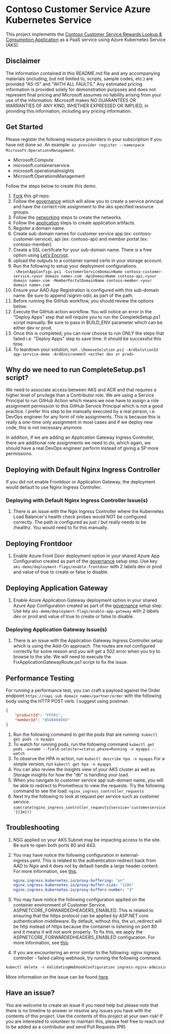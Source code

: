# Contoso Customer Service Azure Kubernetes Service

This project implements the [Contoso Customer Service Rewards Lookup & Consumption Application](https://github.com/msft-davidlee/contoso-customer-service-app#readme) as a PaaS service using Azure Kubernetes Service (AKS).

## Disclaimer

The information contained in this README.md file and any accompanying materials (including, but not limited to, scripts, sample codes, etc.) are provided "AS-IS" and "WITH ALL FAULTS." Any estimated pricing information is provided solely for demonstration purposes and does not represent final pricing and Microsoft assumes no liability arising from your use of the information. Microsoft makes NO GUARANTEES OR WARRANTIES OF ANY KIND, WHETHER EXPRESSED OR IMPLIED, in providing this information, including any pricing information.

## Get Started

Please register the following resource providers in your subscription if you have not done so. An example: ``` az provider register --namespace Microsoft.OperationsManagement ```.

* Microsoft.Compute
* microsoft.containerservice
* microsoft.operationalinsights
* Microsoft.OperationsManagement

Follow the steps below to create this demo.

1. [Fork](https://docs.github.com/en/get-started/quickstart/fork-a-repo) this git repo.
2. Follow the [governance](https://github.com/msft-davidlee/contoso-governance) which will allow you to create a service principal and have the correct role assignment to the aks specified resource groups.
3. Follow the [networking](https://github.com/msft-davidlee/contoso-networking) steps to create the networks.
4. Follow the [application](https://github.com/msft-davidlee/contoso-customer-service-app) steps to create application artifacts.
5. Register a domain name.
6. Create sub-domain names for customer service app (ex: contoso-customer-service), api (ex: contoso-api) and member portal (ex: contoso-member).
7. Create a SSL certifcate for your sub-domain name. There is a free option using [Let’s Encrypt](https://letsencrypt.org/).
8. upload the outputs to a container named certs in your storage account.
9. Run the following to setup your deployment configurations. ``` .\ResetAppConfigs.ps1 -CustomerServiceDomainName contoso-customer-service.<your domain name>.com -ApiDomainName contoso-api.<your domain name>.com -MemberPortalDomainName contoso-member.<your domain name>.com ```
10. Ensure your AAD App Registration is configured with this sub-domain name. Be sure to append /signin-odic as part of the path.
11. Before running the GitHub workflow, you should review the options below.
12. Execute the GitHub action workflow. You will notice an error in the "Deploy Apps" step that will require you to run the CompleteSetup.ps1 script manually. Be sure to pass in BUILD_ENV parameter which can be either dev or prod.
13. Once this is completed, you can now choose to run ONLY the steps that failed i.e. "Deploy Apps" step to save time. It should be successful this time.
14. To teardown your solution, run ``` .\RemoveSolution.ps1 -ArdSolutionId app-service-demo -ArdEnvironment <either dev or prod> ```

## Why do we need to run CompleteSetup.ps1 script?

We need to associate access between AKS and ACR and that requires a higher level of privilege than a Contributor role. We are using a Service Principal to run GitHub Action which means we now have to assign a role assignment permission to this GitHub Service Principal which is not a good practice. I prefer this step to be manually executed by a real person, i.e. DevOps engineer for any form of role assignments. This is because this is really a one-time only assignment in most cases and if we deploy new code, this is not necessary anymore.

In addition, if we are adding an Application Gateway Ingress Controller, there are additional role assignments we need to do, which again, we should have a real DevOps engineer perform instead of giving a SP more permissions.

## Deploying with Default Nginx Ingress Controller

If you did not enable Frontdoor or Application Gateway, the deployment would default to use Nginx Ingress Controller.

### Deploying with Default Nginx Ingress Controller Issue(s)

1. There is an issue with the Ngix Ingress Controller where the Kubernetes Load Balancer's health check probes would NOT be configured correctly. The path is configured as just / but really needs to be /healthz. You would need to fix this manually.

## Deploying Frontdoor

1. Enable Azure Front Door deployment option in your shared Azure App Configuration created as part of the [governance](https://github.com/msft-davidlee/contoso-governance) setup step. Use key ``` aks-demo/deployment-flags/enable-frontdoor ``` with 2 labels dev or prod and value of true to create or false to disable.

## Deploying Application Gateway

1. Enable Azure Application Gateway deployment option in your shared Azure App Configuration created as part of the [governance](https://github.com/msft-davidlee/contoso-governance) setup step. Use key ``` aks-demo/deployment-flags/enable-app-gateway ``` with 2 labels dev or prod and value of true to create or false to disable.

### Deploying Application Gateway Issue(s)

1. There is an issue with the Application Gateway Ingress Controller setup which is using the Add-On approach. The routes are not configured correctly for some reason and you will get a 502 error when you try to browse to the site. We will need to execute the FixApplicationGatewayRoute.ps1 script to fix the issue.

## Performance Testing

For running a performance test, you can craft a payload against the Order endpoint ``` https://<api sub domain name>/partner/order ``` with the following body using the HTTP POST verb. I suggest using postman.

```json
{
    "productId": "FFF01",
    "memberId": "8549494944"
}
```

1. Run the following command to get the pods that are running: ``` kubectl get pods -n myapps ```
2. To watch for running pods, run the following command ``` kubectl get pods -o=name --field-selector=status.phase=Running -n myapps --watch ```
3. To observe the HPA in action, run ``` kubectl describe hpa -n myapps ``` For a simple version, run ``` kubectl get hpa -n myapps ```
4. You can also review the insights view of your AKS cluster as well as Storage insights for how the "db" is handling your load.
5. When you navigate to customer service app sub-domain name, you will be able to redirect to Prometheus to view the requests. Try the following command to see the load: ``` nginx_ingress_controller_requests ```
6. Next try the following to look at request per service such as customer service. ``` sum(rate(nginx_ingress_controller_requests{service='customerservice'}[1m])) ```

## Troubleshooting

1. NSG applied on your AKS Subnet may be impacting access to the site. Be sure to open both ports 80 and 443.
2. You may have notice the following configuration in external-ingress.yaml. This is related to the authentication redirect back from AAD to Ngix and it does not by default handle a large header content. For more information, see [this](https://stackoverflow.com/questions/48964429/net-core-behind-nginx-returns-502-bad-gateway-after-authentication-by-identitys).

   ```yaml
   nginx.ingress.kubernetes.io/proxy-buffering: "on"
   nginx.ingress.kubernetes.io/proxy-buffer-size: "128k"
   nginx.ingress.kubernetes.io/proxy-buffers-number: "4" 
   ```

3. You may have notice the following configuration applied on the container environment of Customer Service, ASPNETCORE_FORWARDEDHEADERS_ENABLED. This is related to ensuring that the https protocol can be applied by ASP.NET core authentication middleware. By default, without this, the uri_redirect will be http instead of https because the container is listening on port 80 and it means it will not work properly. To fix this, we apply the ASPNETCORE_FORWARDEDHEADERS_ENABLED configuration. For more information, see [this](https://docs.microsoft.com/en-us/aspnet/core/host-and-deploy/proxy-load-balancer?view=aspnetcore-6.0#forward-the-scheme-for-linux-and-non-iis-reverse-proxies).
4. If you are encountering an error similar to the following: nginx ingress controller - failed calling webhook, try running the following command.

```bash
kubectl delete -A ValidatingWebhookConfiguration ingress-nginx-admission
```

More information on the issue can be found [here](https://pet2cattle.com/2021/02/service-ingress-nginx-controller-admission-not-found).

## Have an issue?

You are welcome to create an issue if you need help but please note that there is no timeline to answer or resolve any issues you have with the contents of this project. Use the contents of this project at your own risk! If you are interested to volunteer to maintain this, please feel free to reach out to be added as a contributor and send Pull Requests (PR).
